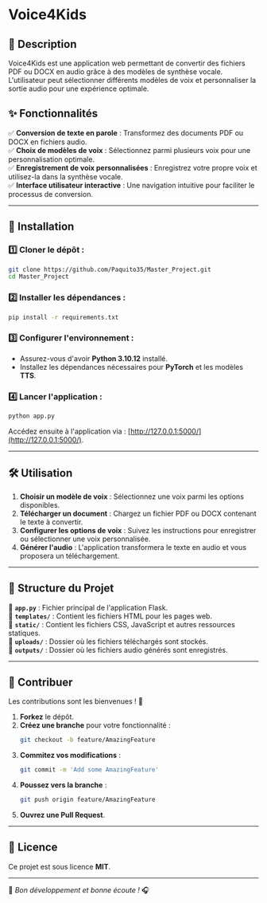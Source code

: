 # Voice4Kids

## 📖 Description

Voice4Kids est une application web permettant de convertir des fichiers PDF ou DOCX en audio grâce à des modèles de synthèse vocale. L'utilisateur peut sélectionner différents modèles de voix et personnaliser la sortie audio pour une expérience optimale.

## ✨ Fonctionnalités

✅ **Conversion de texte en parole** : Transformez des documents PDF ou DOCX en fichiers audio.    
✅ **Choix de modèles de voix** : Sélectionnez parmi plusieurs voix pour une personnalisation optimale.   
✅ **Enregistrement de voix personnalisées** : Enregistrez votre propre voix et utilisez-la dans la synthèse vocale.   
✅ **Interface utilisateur interactive** : Une navigation intuitive pour faciliter le processus de conversion.   

---

## 🚀 Installation

### 1️⃣ Cloner le dépôt :

```bash
git clone https://github.com/Paquito35/Master_Project.git
cd Master_Project
```

### 2️⃣ Installer les dépendances :

```bash
pip install -r requirements.txt
```

### 3️⃣ Configurer l'environnement :

- Assurez-vous d'avoir **Python 3.10.12** installé.   
- Installez les dépendances nécessaires pour **PyTorch** et les modèles **TTS**.   

### 4️⃣ Lancer l'application :

```bash
python app.py
```

Accédez ensuite à l'application via : [http://127.0.0.1:5000/](http://127.0.0.1:5000/).

---

## 🛠️ Utilisation

1. **Choisir un modèle de voix** : Sélectionnez une voix parmi les options disponibles.   
2. **Télécharger un document** : Chargez un fichier PDF ou DOCX contenant le texte à convertir.   
3. **Configurer les options de voix** : Suivez les instructions pour enregistrer ou sélectionner une voix personnalisée.   
4. **Générer l'audio** : L'application transformera le texte en audio et vous proposera un téléchargement.   

---

## 📂 Structure du Projet

📌 **`app.py`** : Fichier principal de l'application Flask.   
📌 **`templates/`** : Contient les fichiers HTML pour les pages web.   
📌 **`static/`** : Contient les fichiers CSS, JavaScript et autres ressources statiques.   
📌 **`uploads/`** : Dossier où les fichiers téléchargés sont stockés.   
📌 **`outputs/`** : Dossier où les fichiers audio générés sont enregistrés.    

---

## 🤝 Contribuer

Les contributions sont les bienvenues ! 🎉

1. **Forkez** le dépôt.   
2. **Créez une branche** pour votre fonctionnalité :   
   ```bash
   git checkout -b feature/AmazingFeature
   ```
3. **Commitez vos modifications** :   
   ```bash
   git commit -m 'Add some AmazingFeature'
   ```
4. **Poussez vers la branche** :   
   ```bash
   git push origin feature/AmazingFeature
   ```
5. **Ouvrez une Pull Request**.   

---

## 📜 Licence  

Ce projet est sous licence **MIT**.

---

🚀 _Bon développement et bonne écoute !_ 🎧
